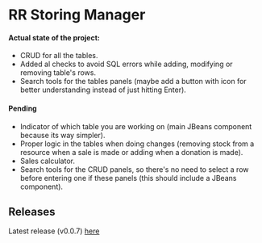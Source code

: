 # RR Storing Manager
#### Actual state of the project:
- CRUD for all the tables.
 - Added al checks to avoid SQL errors while adding, modifying or removing table's rows.
- Search tools for the tables panels (maybe add a button with icon for better understanding instead of just hitting Enter).

#### Pending
- Indicator of which table you are working on (main JBeans component because its way simpler).
- Proper logic in the tables when doing changes (removing stock from a resource when a sale is made or adding when a donation is made).
- Sales calculator.
- Search tools for the CRUD panels, so there's no need to select a row before entering one if these panels (this should include a JBeans component).


## Releases
Latest release (v0.0.7) [here](https://github.com/THEliberator03/RR-Storing-Manager/releases/tag/early-alpha)
